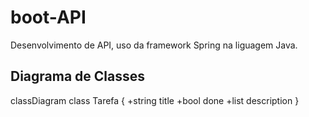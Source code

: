 # boot-API
Desenvolvimento de API, uso da framework Spring na liguagem Java.  

## Diagrama de Classes 
classDiagram
    class Tarefa {
        +string title
        +bool done
        +list description
    }
